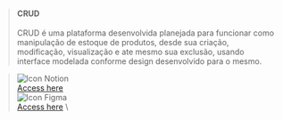 >#### CRUD
> CRUD é uma plataforma desenvolvida planejada para funcionar como manipulação de estoque de produtos, desde sua criação, modificação, visualização e ate mesmo sua exclusão, usando interface modelada conforme design desenvolvido para o mesmo.

> ![Icon Notion](https://img.shields.io/badge/Notion-000000?style=for-the-badge&logo=notion&logoColor=white)\
> [Access here](https://www.google.coms) \
> ![Icon Figma](https://img.shields.io/badge/Figma-000000?style=for-the-badge&logo=figma&logoColor=white)\
> [Access here](https://www.google.coms) \
